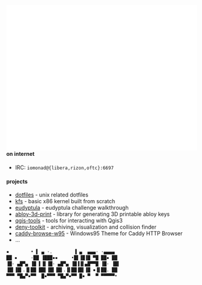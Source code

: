 
<img align="right" alt="generated-metrics" src="https://github.com/iomonad/iomonad/blob/master/github-metrics.svg">


#### on internet

- IRC: `iomonad@{libera,rizon,oftc}:6697`


#### projects

- [dotfiles](https://github.com/iomonad/dotfiles) - unix related dotfiles
- [kfs](https://github.com/iomonad/KFS) - basic x86 kernel built from scratch 
- [eudyptula](https://github.com/iomonad/eudyptula) - eudyptula challenge walkthrough
- [abloy-3d-print](https://github.com/iomonad/abloy-3d-print) - library for generating 3D printable abloy keys
- [qgis-tools](https://github.com/iomonad/qgis-tools) - tools for interacting with Qgis3
- [deny-toolkit](https://github.com/iomonad/deny-toolkit) - archiving, visualization and collision finder
- [caddy-browse-w95](https://github.com/iomonad/caddy-browse-w95) - Windows95 Theme for Caddy HTTP Browser
- ...
```
▪        • ▌ ▄ ·.        ▐ ▄  ▄▄▄· ·▄▄▄▄  
██ ▪     ·██ ▐███▪▪     •█▌▐█▐█ ▀█ ██▪ ██ 
▐█· ▄█▀▄ ▐█ ▌▐▌▐█· ▄█▀▄ ▐█▐▐▌▄█▀▀█ ▐█· ▐█▌
▐█▌▐█▌.▐▌██ ██▌▐█▌▐█▌.▐▌██▐█▌▐█ ▪▐▌██. ██ 
▀▀▀ ▀█▄▀▪▀▀  █▪▀▀▀ ▀█▄▀▪▀▀ █▪ ▀  ▀ ▀▀▀▀▀•
```
